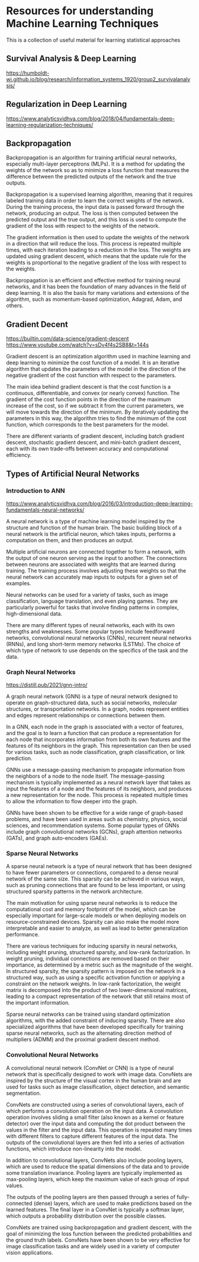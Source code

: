 # Resources for understanding Machine Learning Techniques
This is a collection of useful material for learning statistical approaches

## Survival Analysis & Deep Learning
https://humboldt-wi.github.io/blog/research/information_systems_1920/group2_survivalanalysis/

## Regularization in Deep Learning
https://www.analyticsvidhya.com/blog/2018/04/fundamentals-deep-learning-regularization-techniques/

## Backpropagation
Backpropagation is an algorithm for training artificial neural networks, especially multi-layer perceptrons (MLPs). It is a method for updating the weights of the network so as to minimize a loss function that measures the difference between the predicted outputs of the network and the true outputs.

Backpropagation is a supervised learning algorithm, meaning that it requires labeled training data in order to learn the correct weights of the network. During the training process, the input data is passed forward through the network, producing an output. The loss is then computed between the predicted output and the true output, and this loss is used to compute the gradient of the loss with respect to the weights of the network.

The gradient information is then used to update the weights of the network in a direction that will reduce the loss. This process is repeated multiple times, with each iteration leading to a reduction in the loss. The weights are updated using gradient descent, which means that the update rule for the weights is proportional to the negative gradient of the loss with respect to the weights.

Backpropagation is an efficient and effective method for training neural networks, and it has been the foundation of many advances in the field of deep learning. It is also the basis for many variations and extensions of the algorithm, such as momentum-based optimization, Adagrad, Adam, and others.

## Gradient Decent
https://builtin.com/data-science/gradient-descent
https://www.youtube.com/watch?v=sDv4f4s2SB8&t=144s

Gradient descent is an optimization algorithm used in machine learning and deep learning to minimize the cost function of a model. It is an iterative algorithm that updates the parameters of the model in the direction of the negative gradient of the cost function with respect to the parameters.

The main idea behind gradient descent is that the cost function is a continuous, differentiable, and convex (or nearly convex) function. The gradient of the cost function points in the direction of the maximum increase of the cost, so if we subtract it from the current parameters, we will move towards the direction of the minimum. By iteratively updating the parameters in this way, the algorithm tries to find the minimum of the cost function, which corresponds to the best parameters for the model.

There are different variants of gradient descent, including batch gradient descent, stochastic gradient descent, and mini-batch gradient descent, each with its own trade-offs between accuracy and computational efficiency.

## Types of Artificial Neural Networks

### Introduction to ANN
https://www.analyticsvidhya.com/blog/2016/03/introduction-deep-learning-fundamentals-neural-networks/

A neural network is a type of machine learning model inspired by the structure and function of the human brain. The basic building block of a neural network is the artificial neuron, which takes inputs, performs a computation on them, and then produces an output.

Multiple artificial neurons are connected together to form a network, with the output of one neuron serving as the input to another. The connections between neurons are associated with weights that are learned during training. The training process involves adjusting these weights so that the neural network can accurately map inputs to outputs for a given set of examples.

Neural networks can be used for a variety of tasks, such as image classification, language translation, and even playing games. They are particularly powerful for tasks that involve finding patterns in complex, high-dimensional data.

There are many different types of neural networks, each with its own strengths and weaknesses. Some popular types include feedforward networks, convolutional neural networks (CNNs), recurrent neural networks (RNNs), and long short-term memory networks (LSTMs). The choice of which type of network to use depends on the specifics of the task and the data.


### Graph Neural Networks
https://distill.pub/2021/gnn-intro/

A graph neural network (GNN) is a type of neural network designed to operate on graph-structured data, such as social networks, molecular structures, or transportation networks. In a graph, nodes represent entities and edges represent relationships or connections between them.

In a GNN, each node in the graph is associated with a vector of features, and the goal is to learn a function that can produce a representation for each node that incorporates information from both its own features and the features of its neighbors in the graph. This representation can then be used for various tasks, such as node classification, graph classification, or link prediction.

GNNs use a message-passing mechanism to propagate information from the neighbors of a node to the node itself. The message-passing mechanism is typically implemented as a neural network layer that takes as input the features of a node and the features of its neighbors, and produces a new representation for the node. This process is repeated multiple times to allow the information to flow deeper into the graph.

GNNs have been shown to be effective for a wide range of graph-based problems, and have been used in areas such as chemistry, physics, social sciences, and recommendation systems. Some popular types of GNNs include graph convolutional networks (GCNs), graph attention networks (GATs), and graph auto-encoders (GAEs).


### Sparse Neural Networks
A sparse neural network is a type of neural network that has been designed to have fewer parameters or connections, compared to a dense neural network of the same size. This sparsity can be achieved in various ways, such as pruning connections that are found to be less important, or using structured sparsity patterns in the network architecture.

The main motivation for using sparse neural networks is to reduce the computational cost and memory footprint of the model, which can be especially important for large-scale models or when deploying models on resource-constrained devices. Sparsity can also make the model more interpretable and easier to analyze, as well as lead to better generalization performance.

There are various techniques for inducing sparsity in neural networks, including weight pruning, structured sparsity, and low-rank factorization. In weight pruning, individual connections are removed based on their importance, as determined by a metric such as the magnitude of the weight. In structured sparsity, the sparsity pattern is imposed on the network in a structured way, such as using a specific activation function or applying a constraint on the network weights. In low-rank factorization, the weight matrix is decomposed into the product of two lower-dimensional matrices, leading to a compact representation of the network that still retains most of the important information.

Sparse neural networks can be trained using standard optimization algorithms, with the added constraint of inducing sparsity. There are also specialized algorithms that have been developed specifically for training sparse neural networks, such as the alternating direction method of multipliers (ADMM) and the proximal gradient descent method.


### Convolutional Neural Networks
A convolutional neural network (ConvNet or CNN) is a type of neural network that is specifically designed to work with image data. ConvNets are inspired by the structure of the visual cortex in the human brain and are used for tasks such as image classification, object detection, and semantic segmentation.

ConvNets are constructed using a series of convolutional layers, each of which performs a convolution operation on the input data. A convolution operation involves sliding a small filter (also known as a kernel or feature detector) over the input data and computing the dot product between the values in the filter and the input data. This operation is repeated many times with different filters to capture different features of the input data. The outputs of the convolutional layers are then fed into a series of activation functions, which introduce non-linearity into the model.

In addition to convolutional layers, ConvNets also include pooling layers, which are used to reduce the spatial dimensions of the data and to provide some translation invariance. Pooling layers are typically implemented as max-pooling layers, which keep the maximum value of each group of input values.

The outputs of the pooling layers are then passed through a series of fully-connected (dense) layers, which are used to make predictions based on the learned features. The final layer in a ConvNet is typically a softmax layer, which outputs a probability distribution over the possible classes.

ConvNets are trained using backpropagation and gradient descent, with the goal of minimizing the loss function between the predicted probabilities and the ground truth labels. ConvNets have been shown to be very effective for image classification tasks and are widely used in a variety of computer vision applications.


